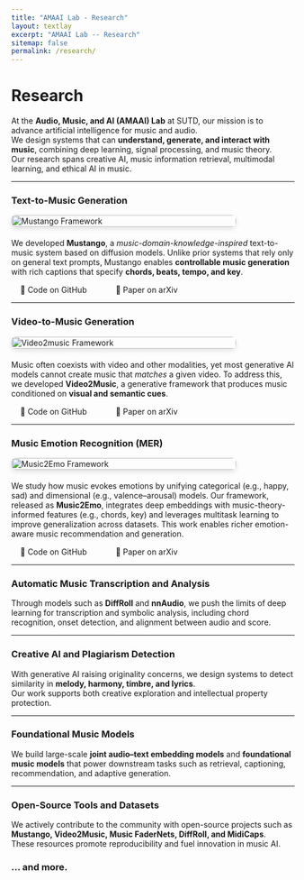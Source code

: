 ```yaml
---
title: "AMAAI Lab - Research"
layout: textlay
excerpt: "AMAAI Lab -- Research"
sitemap: false
permalink: /research/
---
```


<style>
.research-section {
  display: flex;
  align-items: flex-start;
  gap: 20px;
  flex-wrap: wrap;
}

.research-image {
  max-width: 500px;
  width: 100%;
  height: auto;
  border-radius: 8px;
  box-shadow: 0 4px 8px rgba(0,0,0,0.1);
}

.research-content {
  flex: 1;
  min-width: 300px;
}

.research-links {
  margin-top: 15px;
}

.research-links a {
  margin-right: 15px;
  margin-bottom: 10px;
  padding: 8px 16px;
  text-decoration: none;
  border-radius: 5px;
  transition: background-color 0.3s ease;
}

.research-links a:hover {
  background-color: #e2f0ff;
}

/* Mobile responsiveness */
@media (max-width: 768px) {
  .research-section {
    flex-direction: column;
    gap: 15px;
  }
  
  .research-image {
    max-width: 100%;
    align-self: center;
  }
  
  .research-content {
    min-width: unset;
  }
  
  .research-links a {
    margin-bottom: 10px;
    margin-right: 0;
  }
}

/* Tablet responsiveness */
@media (max-width: 1024px) and (min-width: 769px) {
  .research-image {
    max-width: 400px;
  }
}

/* Small mobile devices */
@media (max-width: 480px) {
  .research-section {
    gap: 10px;
  }
  
  .research-image {
    max-width: 100%;
  }
  
  .research-links a {
    font-size: 14px;
    padding: 6px 12px;
  }
}
</style>

# Research

At the **Audio, Music, and AI (AMAAI) Lab** at SUTD, our mission is to advance artificial intelligence for music and audio.  
We design systems that can **understand, generate, and interact with music**, combining deep learning, signal processing, and music theory.  
Our research spans creative AI, music information retrieval, multimodal learning, and ethical AI in music.

---

### Text-to-Music Generation

<div class="research-section">
  <img src="{{ site.url }}{{ site.baseurl }}/images/mustango.jpg" alt="Mustango Framework" class="research-image"/>
  <div class="research-content">
We developed <strong>Mustango</strong>, a <em>music-domain-knowledge-inspired</em> text-to-music system based on diffusion models. Unlike prior systems that rely only on general text prompts, Mustango enables <strong>controllable music generation</strong> with rich captions that specify <strong>chords, beats, tempo, and key</strong>.
    <div class="research-links">
    <a href="https://github.com/AMAAI-Lab/mustango" target="_blank">🔗 Code on GitHub</a>
    <a href="https://arxiv.org/abs/2311.08355" target="_blank">🔗 Paper on arXiv</a>
    </div>
  </div>
</div>

---

### Video-to-Music Generation
<div class="research-section">
  <img src="{{ site.url }}{{ site.baseurl }}/images/video2music.png" alt="Video2music Framework" class="research-image"/>
  <div class="research-content">
Music often coexists with video and other modalities, yet most generative AI models cannot create music that <em>matches</em> a given video. To address this, we developed <strong>Video2Music</strong>, a generative framework that produces music conditioned on <strong>visual and semantic cues</strong>.
    <div class="research-links">
    <a href="https://github.com/AMAAI-Lab/Video2Music" target="_blank">🔗 Code on GitHub</a>
    <a href="https://arxiv.org/abs/2311.00968" target="_blank">🔗 Paper on arXiv</a>
    </div>
  </div>
</div>

---

### Music Emotion Recognition (MER)
<div class="research-section">
  <img src="{{ site.url }}{{ site.baseurl }}/images/music2emo.jpg" alt="Music2Emo Framework" class="research-image"/>
  <div class="research-content">
We study how music evokes emotions by unifying categorical (e.g., happy, sad) and dimensional (e.g., valence–arousal) models. Our framework, released as <strong>Music2Emo</strong>, integrates deep embeddings with music-theory-informed features (e.g., chords, key) and leverages multitask learning to improve generalization across datasets. This work enables richer emotion-aware music recommendation and generation.
    <div class="research-links">
    <a href="https://github.com/AMAAI-Lab/Music2Emotion" target="_blank">🔗 Code on GitHub</a>
    <a href="https://arxiv.org/abs/2502.03979" target="_blank">🔗 Paper on arXiv</a>
    </div>
  </div>
</div>

---

### Automatic Music Transcription and Analysis
Through models such as **DiffRoll** and **nnAudio**, we push the limits of deep learning for transcription and symbolic analysis, including chord recognition, onset detection, and alignment between audio and score.

---

### Creative AI and Plagiarism Detection
With generative AI raising originality concerns, we design systems to detect similarity in **melody, harmony, timbre, and lyrics**.  
Our work supports both creative exploration and intellectual property protection.

---

### Foundational Music Models
We build large-scale **joint audio–text embedding models** and **foundational music models** that power downstream tasks such as retrieval, captioning, recommendation, and adaptive generation.

---

### Open-Source Tools and Datasets
We actively contribute to the community with open-source projects such as **Mustango, Video2Music, Music FaderNets, DiffRoll, and MidiCaps**.  
These resources promote reproducibility and fuel innovation in music AI.

### ... and more.

<br><br>

